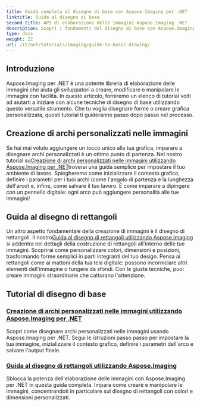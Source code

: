 ```yaml
---
title: Guida completa al disegno di base con Aspose.Imaging per .NET
linktitle: Guida al disegno di base
second_title: API di elaborazione delle immagini Aspose.Imaging .NET
description: Scopri i fondamenti del disegno di base con Aspose.Imaging per .NET. Questo tutorial passo dopo passo copre concetti essenziali, tra cui la creazione di forme, l'applicazione di trasformazioni e la gestione delle immagini.
type: docs
weight: 22
url: /it/net/tutorials/imaging/guide-to-basic-drawing/
---
```

## Introduzione

Aspose.Imaging per .NET è una potente libreria di elaborazione delle immagini che aiuta gli sviluppatori a creare, modificare e manipolare le immagini con facilità. In questo articolo, forniremo un elenco di tutorial volti ad aiutarti a iniziare con alcune tecniche di disegno di base utilizzando questo versatile strumento. Che tu voglia disegnare forme o creare grafica personalizzata, questi tutorial ti guideranno passo dopo passo nel processo.

## Creazione di archi personalizzati nelle immagini

 Se hai mai voluto aggiungere un tocco unico alla tua grafica, imparare a disegnare archi personalizzati è un ottimo punto di partenza. Nel nostro tutorial su[Creazione di archi personalizzati nelle immagini utilizzando Aspose.Imaging per .NET](./create-custom-arc-in-images/)troverai una guida semplice per impostare il tuo ambiente di lavoro. Spiegheremo come inizializzare il contesto grafico, definire i parametri per i tuoi archi (come l'angolo di partenza e la lunghezza dell'arco) e, infine, come salvare il tuo lavoro. È come imparare a dipingere con un pennello digitale: ogni arco può aggiungere personalità alle tue immagini!

## Guida al disegno di rettangoli

 Un altro aspetto fondamentale della creazione di immagini è il disegno di rettangoli. Il nostro[Guida al disegno di rettangoli utilizzando Aspose.Imaging](./guide-to-drawing-rectangle/) si addentra nei dettagli della costruzione di rettangoli all'interno delle tue immagini. Scoprirai come personalizzare colori, dimensioni e posizioni, trasformando forme semplici in parti integranti del tuo design. Pensa ai rettangoli come ai mattoni della tua tela digitale: possono incorniciare altri elementi dell'immagine o fungere da sfondi. Con le giuste tecniche, puoi creare immagini straordinarie che catturano l'attenzione.

## Tutorial di disegno di base
### [Creazione di archi personalizzati nelle immagini utilizzando Aspose.Imaging per .NET](./create-custom-arc-in-images/)
Scopri come disegnare archi personalizzati nelle immagini usando Aspose.Imaging per .NET. Segui le istruzioni passo passo per impostare la tua immagine, inizializzare il contesto grafico, definire i parametri dell'arco e salvare l'output finale.
### [Guida al disegno di rettangoli utilizzando Aspose.Imaging](./guide-to-drawing-rectangle/)
Sblocca la potenza dell'elaborazione delle immagini con Aspose.Imaging per .NET in questa guida completa. Impara come creare e manipolare le immagini, concentrandoti in particolare sul disegno di rettangoli con colori e dimensioni personalizzati.